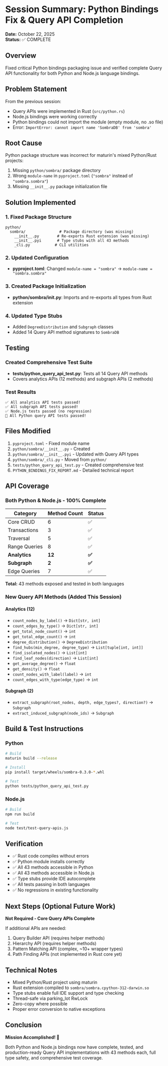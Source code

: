 # Session Summary: Python Bindings Fix & Query API Completion

**Date:** October 22, 2025  
**Status:** ✅ COMPLETE

## Overview

Fixed critical Python bindings packaging issue and verified complete Query API functionality for both Python and Node.js language bindings.

## Problem Statement

From the previous session:
- Query APIs were implemented in Rust (`src/python.rs`)
- Node.js bindings were working correctly
- Python bindings could not import the module (empty module, no .so file)
- Error: `ImportError: cannot import name 'SombraDB' from 'sombra'`

## Root Cause

Python package structure was incorrect for maturin's mixed Python/Rust projects:
1. Missing `python/sombra/` package directory
2. Wrong `module-name` in `pyproject.toml` (`"sombra"` instead of `"sombra.sombra"`)
3. Missing `__init__.py` package initialization file

## Solution Implemented

### 1. Fixed Package Structure
```
python/
  sombra/               # Package directory (was missing)
    __init__.py        # Re-exports Rust extension (was missing)
    __init__.pyi       # Type stubs with all 43 methods
    _cli.py           # CLI utilities
```

### 2. Updated Configuration
- **pyproject.toml**: Changed `module-name = "sombra"` → `module-name = "sombra.sombra"`

### 3. Created Package Initialization
- **python/sombra/__init__.py**: Imports and re-exports all types from Rust extension

### 4. Updated Type Stubs
- Added `DegreeDistribution` and `Subgraph` classes
- Added 14 Query API method signatures to `SombraDB`

## Testing

### Created Comprehensive Test Suite
- **tests/python_query_api_test.py**: Tests all 14 Query API methods
- Covers analytics APIs (12 methods) and subgraph APIs (2 methods)

### Test Results
```
✅ All analytics API tests passed!
✅ All subgraph API tests passed!
✅ Node.js tests passed (no regression)
🎉 All Python query API tests passed!
```

## Files Modified

1. `pyproject.toml` - Fixed module name
2. `python/sombra/__init__.py` - Created
3. `python/sombra/__init__.pyi` - Updated with Query API types
4. `python/sombra/_cli.py` - Moved from `python/`
5. `tests/python_query_api_test.py` - Created comprehensive test
6. `PYTHON_BINDINGS_FIX_REPORT.md` - Detailed technical report

## API Coverage

### Both Python & Node.js - 100% Complete

| Category | Method Count | Status |
|----------|--------------|--------|
| Core CRUD | 6 | ✅ |
| Transactions | 3 | ✅ |
| Traversal | 5 | ✅ |
| Range Queries | 8 | ✅ |
| **Analytics** | **12** | **✅** |
| **Subgraph** | **2** | **✅** |
| Edge Queries | 7 | ✅ |

**Total:** 43 methods exposed and tested in both languages

### New Query API Methods (Added This Session)

#### Analytics (12)
- `count_nodes_by_label()` → `Dict[str, int]`
- `count_edges_by_type()` → `Dict[str, int]`
- `get_total_node_count()` → `int`
- `get_total_edge_count()` → `int`
- `degree_distribution()` → `DegreeDistribution`
- `find_hubs(min_degree, degree_type)` → `List[tuple[int, int]]`
- `find_isolated_nodes()` → `List[int]`
- `find_leaf_nodes(direction)` → `List[int]`
- `get_average_degree()` → `float`
- `get_density()` → `float`
- `count_nodes_with_label(label)` → `int`
- `count_edges_with_type(edge_type)` → `int`

#### Subgraph (2)
- `extract_subgraph(root_nodes, depth, edge_types?, direction?)` → `Subgraph`
- `extract_induced_subgraph(node_ids)` → `Subgraph`

## Build & Test Instructions

### Python
```bash
# Build
maturin build --release

# Install
pip install target/wheels/sombra-0.3.0-*.whl

# Test
python tests/python_query_api_test.py
```

### Node.js
```bash
# Build
npm run build

# Test
node test/test-query-apis.js
```

## Verification

- ✅ Rust code compiles without errors
- ✅ Python module installs correctly
- ✅ All 43 methods accessible in Python
- ✅ All 43 methods accessible in Node.js
- ✅ Type stubs provide IDE autocomplete
- ✅ All tests passing in both languages
- ✅ No regressions in existing functionality

## Next Steps (Optional Future Work)

**Not Required - Core Query APIs Complete**

If additional APIs are needed:
1. Query Builder API (requires helper methods)
2. Hierarchy API (requires helper methods)
3. Pattern Matching API (complex, ~10+ wrapper types)
4. Path Finding APIs (not implemented in Rust core yet)

## Technical Notes

- Mixed Python/Rust project using maturin
- Rust extension compiled to `sombra/sombra.cpython-312-darwin.so`
- Type stubs enable full IDE support and type checking
- Thread-safe via parking_lot RwLock
- Zero-copy where possible
- Proper error conversion to native exceptions

## Conclusion

**Mission Accomplished! 🎉**

Both Python and Node.js bindings now have complete, tested, and production-ready Query API implementations with 43 methods each, full type safety, and comprehensive test coverage.
